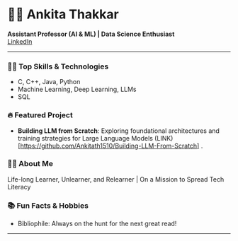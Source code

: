 # 👩‍🏫 Ankita Thakkar

**Assistant Professor (AI & ML) | Data Science Enthusiast**  
[LinkedIn](https://www.linkedin.com/in/ankita-thakkar-08b3526b/)

---

### 🧑‍💻 Top Skills & Technologies
- C, C++, Java, Python
- Machine Learning, Deep Learning, LLMs
- SQL

### 🔥 Featured Project
- **Building LLM from Scratch**: Exploring foundational architectures and training strategies for Large Language Models (LINK)[https://github.com/Ankitath1510/Building-LLM-From-Scratch] .

### 👩‍🎓 About Me
Life-long Learner, Unlearner, and Relearner | On a Mission to Spread Tech Literacy

### 📚 Fun Facts & Hobbies
- Bibliophile: Always on the hunt for the next great read!

---
